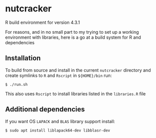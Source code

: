 # nutcracker
R build environment for version 4.3.1

For reasons, and in no small part to my trying to set up a working environment with libraries, here is a go at a build system for R and dependencies

## Installation

To build from source and install in the current `nutcracker` directory and create symlinks to `R` and `Rscript` in `${HOME}/bin` run:

    $ ./run.sh
    
This also uses `Rscript` to install libraries listed in the `libraries.R` file

## Additional dependencies

If you want OS `LAPACK` and `BLAS` library support install:

    $ sudo apt install liblapack64-dev libblasr-dev
